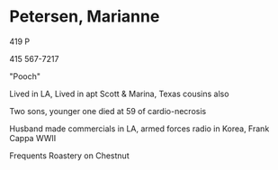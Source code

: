 # Petersen, Marianne

419 P

415 567-7217

"Pooch"

Lived in LA, Lived in apt Scott & Marina, Texas cousins also

Two sons, younger one died at 59 of cardio-necrosis

Husband made commercials in LA, armed forces radio in Korea, Frank Cappa WWII

Frequents Roastery on Chestnut
